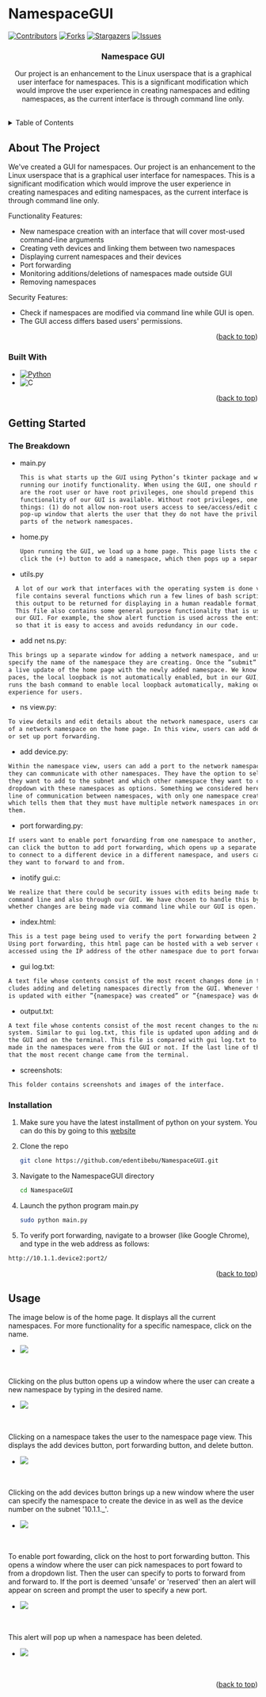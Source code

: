 # NamespaceGUI
<!-- Improved compatibility of back to top link: See: https://github.com/othneildrew/Best-README-Template/pull/73 -->
<a name="readme-top"></a>
<!--
*** Thanks for checking out the Best-README-Template. If you have a suggestion
*** that would make this better, please fork the repo and create a pull request
*** or simply open an issue with the tag "enhancement".
*** Don't forget to give the project a star!
*** Thanks again! Now go create something AMAZING! :D
-->



<!-- PROJECT SHIELDS -->
<!--
*** I'm using markdown "reference style" links for readability.
*** Reference links are enclosed in brackets [ ] instead of parentheses ( ).
*** See the bottom of this document for the declaration of the reference variables
*** for contributors-url, forks-url, etc. This is an optional, concise syntax you may use.
*** https://www.markdownguide.org/basic-syntax/#reference-style-links
-->
[![Contributors][contributors-shield]][contributors-url]
[![Forks][forks-shield]][forks-url]
[![Stargazers][stars-shield]][stars-url]
[![Issues][issues-shield]][issues-url]

<h3 align="center">Namespace GUI</h3>
  <p align="center">
    Our project is an enhancement to the Linux userspace that is a graphical user interface for namespaces. This is a significant modification which would improve the user experience in creating namespaces and editing namespaces, as the current interface is through command line only. 
    <br />
    <br />
    <!--<a href="screenshots/demo.mkv">View Demo</a>-->
  </p>

<!-- TABLE OF CONTENTS -->
<details>
  <summary>Table of Contents</summary>
  <ol>
    <li>
      <a href="#about-the-project">About The Project</a>
      <ul>
        <li><a href="#built-with">Built With</a></li>
      </ul>
    </li>
    <li>
      <a href="#getting-started">Getting Started</a>
      <ul>
        <li><a href="#prerequisites">The Breakdown</a></li>
        <li><a href="#installation">Installation</a></li>
      </ul>
    </li>
    <li><a href="#usage">Usage</a></li>

  </ol>
</details>



<!-- ABOUT THE PROJECT -->
## About The Project


We've created a GUI for namespaces. Our project is an enhancement to the Linux userspace that is a graphical user interface for namespaces. This is a significant modification which would improve the user experience in creating namespaces and editing namespaces, as the current interface is through command line only. 

Functionality Features:
* New namespace creation with an interface that will cover most-used command-line arguments
* Creating veth devices and linking them between two namespaces
* Displaying current namespaces and their devices
* Port forwarding 
* Monitoring additions/deletions of namespaces made outside GUI
* Removing namespaces

Security Features: 
* Check if namespaces are modified via command line while GUI is open.
* The GUI access differs based users' permissions.



<p align="right">(<a href="#readme-top">back to top</a>)</p>



### Built With

* [![Python][Python.org]][Python-url]
* ![C]

<p align="right">(<a href="#readme-top">back to top</a>)</p>



<!-- GETTING STARTED -->
## Getting Started


### The Breakdown

* main.py
  ```txt
  This is what starts up the GUI using Python’s tkinter package and what starts a thread
  running our inotify functionality. When using the GUI, one should run python main.py, and if they
  are the root user or have root privileges, one should prepend this command with sudo, so that full
  functionality of our GUI is available. Without root privileges, one will run into alerts that do two
  things: (1) do not allow non-root users access to see/access/edit certain information (2) provide a
  pop-up window that alerts the user that they do not have the privileges to see/access/edit certain
  parts of the network namespaces.  
  ````
* home.py
  ```txt
  Upon running the GUI, we load up a home page. This page lists the current network namespaces that are on the system, where each of these items is a button, which can be clicked on and takes the user to view/edit details regarding that namespace. There is also functionality here to
  click the (+) button to add a namespace, which then pops up a separate window to add a network
  ```
* utils.py
```txt
  A lot of our work that interfaces with the operating system is done via bash scripts. This
  file contains several functions which run a few lines of bash scripting to get some output, then parse
  this output to be returned for displaying in a human readable format, which gets displayed on the GUI.
  This file also contains some general purpose functionality that is used across several windows/parts of
  our GUI. For example, the show alert function is used across the entire GUI and we keep it in utils.py
  so that it is easy to access and avoids redundancy in our code.
```
* add net ns.py: 
```txt
This brings up a separate window for adding a network namespace, and users can
specify the name of the namespace they are creating. Once the ”submit” button is clicked, you will see
a live update of the home page with the newly added namespace. We know that with network names-
paces, the local loopback is not automatically enabled, but in our GUI, adding a network namespace
runs the bash command to enable local loopback automatically, making our GUI a more convenient
experience for users.
```
* ns view.py: 
```txt
To view details and edit details about the network namespace, users can click on the name
of a network namespace on the home page. In this view, users can add devices, delete the namespace,
or set up port forwarding.
```
* add device.py: 
```txt 
Within the namespace view, users can add a port to the network namespace so that
they can communicate with other namespaces. They have the option to select which device numbers
they want to add to the subnet and which other namespace they want to communicate with, via a
dropdown with these namespaces as options. Something we considered here is if a user tries to add a
line of communication between namespaces, with only one namespace created, they are shown an alert
which tells them that they must have multiple network namespaces in order to communicate between
them.
```
* port forwarding.py: 
```txt
If users want to enable port forwarding from one namespace to another, they
can click the button to add port forwarding, which opens up a separate window and provides options
to connect to a different device in a different namespace, and users can type in the port numbers that
they want to forward to and from.
```
* inotify gui.c: 
```txt
We realize that there could be security issues with edits being made to the OS via
command line and also through our GUI. We have chosen to handle this by using inotify to monitor
whether changes are being made via command line while our GUI is open.
```
* index.html: 
```txt 
This is a test page being used to verify the port forwarding between 2 network namespaces.
Using port forwarding, this html page can be hosted with a web server on one namespace and then
accessed using the IP address of the other namespace due to port forwarding.
```
* gui log.txt: 
```txt 
A text file whose contents consist of the most recent changes done in the GUI. This in-
cludes adding and deleting namespaces directly from the GUI. Whenever these event occur, gui log.txt
is updated with either ”{namespace} was created” or ”{namespace} was deleted”.
```
* output.txt: 
```txt 
A text file whose contents consist of the most recent changes to the namesapces on the
system. Similar to gui log.txt, this file is updated upon adding and deleting namespaces, both from
the GUI and on the terminal. This file is compared with gui log.txt to see if the most recent change
made in the namespaces were from the GUI or not. If the last line of these files are the same, it means
that the most recent change came from the terminal.
```
* screenshots:
```txt
This folder contains screenshots and images of the interface.
```
### Installation
1. Make sure you have the latest installment of python on your system. You can do this by going to this <a href="https://www.python.org/downloads/">website</a>

2. Clone the repo
   ```sh
   git clone https://github.com/edentibebu/NamespaceGUI.git
   ```
3. Navigate to the NamespaceGUI directory
   ```sh
   cd NamespaceGUI
   ```
4. Launch the python program main.py
   ```sh
   sudo python main.py
   ```
5. To verify port forwarding, navigate to a browser (like Google Chrome), and type in the web address as follows:
  ```sh
  http://10.1.1.device2:port2/
  ```

<p align="right">(<a href="#readme-top">back to top</a>)</p>



<!-- USAGE EXAMPLES -->
## Usage
The image below is of the home page. It displays all the current namespaces. For more functionality for a specific namespace, click on the name. 
* ![](screenshots/listns.png)
<br>

Clicking on the plus button opens up a window where the user can create a new namespace by typing in the desired name.
* ![](screenshots/addns.png)
<br>

Clicking on a namespace takes the user to the namespace page view. This displays the add devices button, port forwarding button, and delete button.
* ![](screenshots/nsview.png)
<br>

Clicking on the add devices button brings up a new window where the user can specify the namespace to create the device in as well as the device number on the subnet '10.1.1._'.
* ![](screenshots/add_device.png)
<br>

To enable port fowarding, click on the host to port forwarding button. This opens a window where the user can pick namespaces to port foward to from a dropdown list. Then the user can specify to ports to forward from and forward to. If the port is deemed 'unsafe' or 'reserved' then an alert will appear on screen and prompt the user to specify a new port.
* ![](screenshots/portforwarding.png)
<br>

This alert will pop up when a namespace has been deleted.
* ![](screenshots/deleted.png)
<br>



<p align="right">(<a href="#readme-top">back to top</a>)</p>





<!-- MARKDOWN LINKS & IMAGES -->
<!-- https://www.markdownguide.org/basic-syntax/#reference-style-links -->
[contributors-shield]: https://img.shields.io/github/contributors/edentibebu/NamespaceGUI.svg?style=for-the-badge
[contributors-url]: https://github.com/edentibebu/NamespaceGUI/graphs/contributors
[forks-shield]: https://img.shields.io/github/forks/edentibebu/NamespaceGUI.svg?style=for-the-badge
[forks-url]: https://github.com/edentibebu/NamespaceGUI/network/members
[stars-shield]: https://img.shields.io/github/stars/edentibebu/NamespaceGUI.svg?style=for-the-badge
[stars-url]: https://github.com/edentibebu/NamespaceGUI/stargazers
[issues-shield]: https://img.shields.io/github/issues/edentibebu/NamespaceGUI.svg?style=for-the-badge
[issues-url]: https://github.com/edentibebu/NamespaceGUI/issues
[license-shield]: https://img.shields.io/github/license/edentibebu/NamespaceGUI.svg?style=for-the-badge
[license-url]: https://github.com/edentibebu/NamespaceGUI/blob/master/LICENSE.txt
[linkedin-shield]: https://img.shields.io/badge/-LinkedIn-black.svg?style=for-the-badge&logo=linkedin&colorB=555
[linkedin-url]: https://linkedin.com/in/linkedin_username
[product-screenshot]: images/screenshot.png

[Python.org]: https://img.shields.io/badge/Python-3776AB?style=for-the-badge&logo=python&logoColor=white
[C]: https://img.shields.io/badge/C-00599C?style=for-the-badge&logo=c&logoColor=white
[Python-url]: https://python.org/